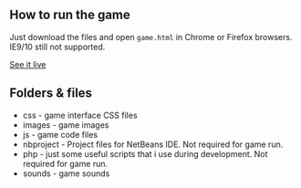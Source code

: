 ## How to run the game

Just download the files and open `game.html` in Chrome or Firefox browsers. IE9/10 still not supported.

[See it live](http://qmegas.info/dark-reign-html5/)

## Folders & files

* css - game interface CSS files
* images - game images
* js - game code files
* nbproject - Project files for NetBeans IDE. Not required for game run.
* php - just some useful scripts that i use during development. Not required for game run.
* sounds - game sounds